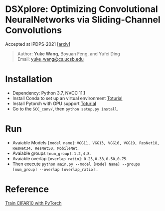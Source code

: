 <!-- # Train CIFAR10 with PyTorch -->

# DSXplore: Optimizing Convolutional NeuralNetworks via Sliding-Channel Convolutions
Accepted at IPDPS-2021 [[arxiv](https://arxiv.org/abs/2101.00745)]

> Author: **Yuke Wang**, Boyuan Feng, and Yufei Ding \
> Email: yuke_wang@cs.ucsb.edu

# Installation
+ Dependency: Python 3.7, NVCC 11.1
+ Install Conda to set up an virtual environment [Toturial](https://www.digitalocean.com/community/tutorials/how-to-install-anaconda-on-ubuntu-18-04-quickstart)
+ Install Pytorch with GPU support [Toturial](https://pytorch.org/get-started/locally/)
+ Go to the ``SCC_conv/``, then ``python setup.py install``.


# Run
+ Avaiable Models ``[model name]``: ``VGG11, VGG13, VGG16, VGG19, ResNet18, ResNet34, ResNet50, MobileNet``.
+ Avaiable groups ``[num_group]``: ``1,2,4,8``.
+ Avaiable overlap ``[overlap_ratio]``: ``0.25,0.33,0.50,0.75``.
+ Then execute ``python main.py --model [Model Name] --groups [num_group] --overlap [overlap_ratio]`` .


# Reference
[Train CIFAR10 with PyTorch](https://github.com/kuangliu/pytorch-cifar.git)
